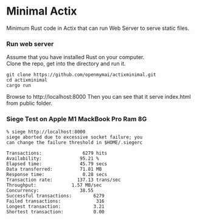 # Minimal Actix

Minimum Rust code in Actix that can run Web Server to serve static files.

### Run web server

Assume that you have installed Rust on your computer.<br>
Clone the repo, get into the directory and run it.
```
git clone https://github.com/openmymai/actixminimal.git
cd actixminimal
cargo run
``` 
Browse to http://localhost:8000
Then you can see that it serve index.html from public folder.

### Siege Test on Apple M1 MackBook Pro Ram 8G
```
% siege http://localhost:8000
siege aborted due to excessive socket failure; you
can change the failure threshold in $HOME/.siegerc

Transactions:		        6279 hits
Availability:		       95.21 %
Elapsed time:		       45.79 secs
Data transferred:	       71.81 MB
Response time:		        0.28 secs
Transaction rate:	      137.13 trans/sec
Throughput:		        1.57 MB/sec
Concurrency:		       38.55
Successful transactions:        6279
Failed transactions:	         316
Longest transaction:	        3.21
Shortest transaction:	        0.00
```
